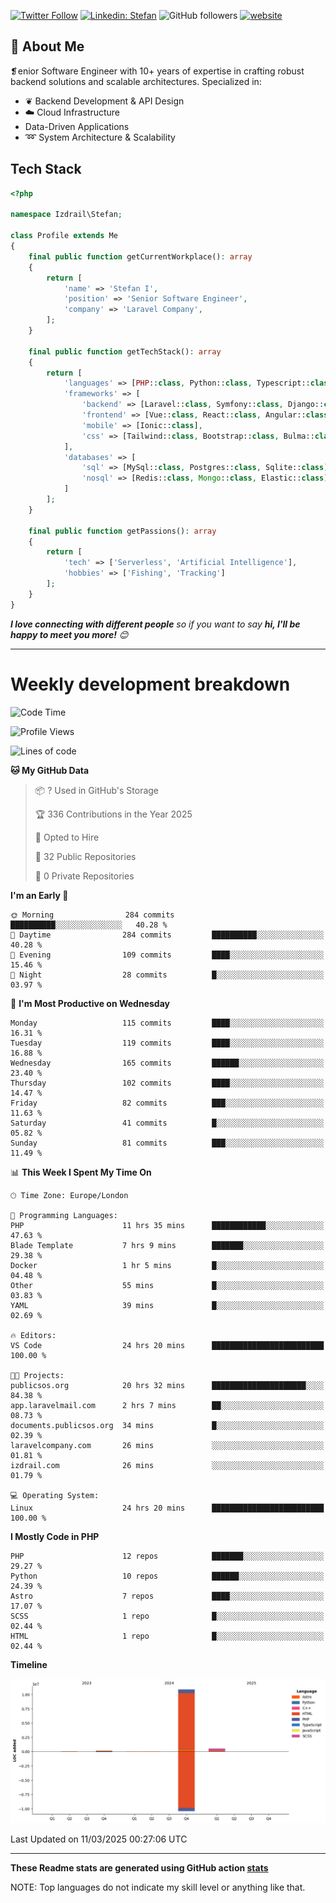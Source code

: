[![Twitter Follow](https://img.shields.io/twitter/follow/thephpteacher?label=Follow)](https://twitter.com/intent/follow?screen_name=thephpteacher)
[![Linkedin: Stefan](https://img.shields.io/badge/izdrail-blue?style=flat-square&logo=Linkedin&logoColor=white&link=https://www.linkedin.com/in/izdrail/)](https://www.linkedin.com/in/izdrail/)
![GitHub followers](https://img.shields.io/github/followers/izdrail?label=Follow&style=social)
[![website](https://img.shields.io/badge/Website-46a2f1.svg?&style=flat-square&logo=Google-Chrome&logoColor=white&link=https://izdrail.com/)](https://izdrail.com/)

## 🚀 About Me
❡enior Software Engineer with 10+ years of expertise in crafting robust backend solutions and scalable architectures. 
Specialized in:

- ❦ Backend Development & API Design
- ☁️ Cloud Infrastructure
-  Data-Driven Applications
- ➿ System Architecture & Scalability

## Tech Stack

```php
<?php

namespace Izdrail\Stefan;

class Profile extends Me
{
    final public function getCurrentWorkplace(): array
    {
        return [
            'name' => 'Stefan I',
            'position' => 'Senior Software Engineer',
            'company' => 'Laravel Company',
        ];
    }
    
    final public function getTechStack(): array
    {
        return [
            'languages' => [PHP::class, Python::class, Typescript::class],
            'frameworks' => [
                'backend' => [Laravel::class, Symfony::class, Django::class, FastApi::class],
                'frontend' => [Vue::class, React::class, Angular::class],
                'mobile' => [Ionic::class],
                'css' => [Tailwind::class, Bootstrap::class, Bulma::class]
            ],
            'databases' => [
                'sql' => [MySql::class, Postgres::class, Sqlite::class],
                'nosql' => [Redis::class, Mongo::class, Elastic::class]
            ]
        ];
    }

    final public function getPassions(): array
    {
        return [
            'tech' => ['Serverless', 'Artificial Intelligence'],
            'hobbies' => ['Fishing', 'Tracking']
        ];
    }
}
```
 <em><b>I love connecting with different people</b> so if you want to say <b>hi, I'll be happy to meet you more!</b> 😊</em>


---
# Weekly development breakdown
<!--START_SECTION:waka-->
![Code Time](http://img.shields.io/badge/Code%20Time-1%2C139%20hrs%2056%20mins-blue)

![Profile Views](http://img.shields.io/badge/Profile%20Views-10-blue)

![Lines of code](https://img.shields.io/badge/From%20Hello%20World%20I%27ve%20Written-11.7%20million%20lines%20of%20code-blue)

**🐱 My GitHub Data** 

> 📦 ? Used in GitHub's Storage 
 > 
> 🏆 336 Contributions in the Year 2025
 > 
> 💼 Opted to Hire
 > 
> 📜 32 Public Repositories 
 > 
> 🔑 0 Private Repositories 
 > 
**I'm an Early 🐤** 

```text
🌞 Morning                284 commits         ██████████░░░░░░░░░░░░░░░   40.28 % 
🌆 Daytime                284 commits         ██████████░░░░░░░░░░░░░░░   40.28 % 
🌃 Evening                109 commits         ████░░░░░░░░░░░░░░░░░░░░░   15.46 % 
🌙 Night                  28 commits          █░░░░░░░░░░░░░░░░░░░░░░░░   03.97 % 
```
📅 **I'm Most Productive on Wednesday** 

```text
Monday                   115 commits         ████░░░░░░░░░░░░░░░░░░░░░   16.31 % 
Tuesday                  119 commits         ████░░░░░░░░░░░░░░░░░░░░░   16.88 % 
Wednesday                165 commits         ██████░░░░░░░░░░░░░░░░░░░   23.40 % 
Thursday                 102 commits         ████░░░░░░░░░░░░░░░░░░░░░   14.47 % 
Friday                   82 commits          ███░░░░░░░░░░░░░░░░░░░░░░   11.63 % 
Saturday                 41 commits          █░░░░░░░░░░░░░░░░░░░░░░░░   05.82 % 
Sunday                   81 commits          ███░░░░░░░░░░░░░░░░░░░░░░   11.49 % 
```


📊 **This Week I Spent My Time On** 

```text
🕑︎ Time Zone: Europe/London

💬 Programming Languages: 
PHP                      11 hrs 35 mins      ████████████░░░░░░░░░░░░░   47.63 % 
Blade Template           7 hrs 9 mins        ███████░░░░░░░░░░░░░░░░░░   29.38 % 
Docker                   1 hr 5 mins         █░░░░░░░░░░░░░░░░░░░░░░░░   04.48 % 
Other                    55 mins             █░░░░░░░░░░░░░░░░░░░░░░░░   03.83 % 
YAML                     39 mins             █░░░░░░░░░░░░░░░░░░░░░░░░   02.69 % 

🔥 Editors: 
VS Code                  24 hrs 20 mins      █████████████████████████   100.00 % 

🐱‍💻 Projects: 
publicsos.org            20 hrs 32 mins      █████████████████████░░░░   84.38 % 
app.laravelmail.com      2 hrs 7 mins        ██░░░░░░░░░░░░░░░░░░░░░░░   08.73 % 
documents.publicsos.org  34 mins             █░░░░░░░░░░░░░░░░░░░░░░░░   02.39 % 
laravelcompany.com       26 mins             ░░░░░░░░░░░░░░░░░░░░░░░░░   01.81 % 
izdrail.com              26 mins             ░░░░░░░░░░░░░░░░░░░░░░░░░   01.79 % 

💻 Operating System: 
Linux                    24 hrs 20 mins      █████████████████████████   100.00 % 
```

**I Mostly Code in PHP** 

```text
PHP                      12 repos            ███████░░░░░░░░░░░░░░░░░░   29.27 % 
Python                   10 repos            ██████░░░░░░░░░░░░░░░░░░░   24.39 % 
Astro                    7 repos             ████░░░░░░░░░░░░░░░░░░░░░   17.07 % 
SCSS                     1 repo              █░░░░░░░░░░░░░░░░░░░░░░░░   02.44 % 
HTML                     1 repo              █░░░░░░░░░░░░░░░░░░░░░░░░   02.44 % 
```



**Timeline**

![Lines of Code chart](https://raw.githubusercontent.com/izdrail/izdrail/master/assets/bar_graph.png)


 Last Updated on 11/03/2025 00:27:06 UTC
<!--END_SECTION:waka-->

---


**These Readme stats are generated using GitHub action [stats](https://github.com/izdrail/stats)**

NOTE: Top languages do not indicate my skill level or anything like that. 
